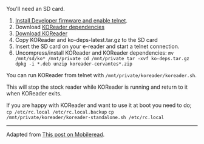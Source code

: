 You'll need an SD card.

1. [Install Developer firmware and enable telnet](https://www.mobileread.com/forums/showpost.php?p=3762198&postcount=5).
1. Download [KOReader dependencies](https://www.mobileread.com/forums/attachment.php?attachmentid=169745&d=1550277287)
1. [Download KOReader](https://github.com/koreader/koreader/releases)
1. Copy KOReader and ko-deps-latest.tar.gz to the SD card
1. Insert the SD card on your e-reader and start a telnet connection.
1. Uncompress/install KOReader and KOReader dependencies:
`mv /mnt/sd/ko* /mnt/private
cd /mnt/private
tar -xvf ko-deps.tar.gz
dpkg -i *.deb
unzip koreader-cervantes*.zip`

You can run KOReader from telnet with `/mnt/private/koreader/koreader.sh`.

This will stop the stock reader while KOReader is running and return to it when KOReader exits.

If you are happy with KOReader and want to use it at boot you need to do;
`cp /etc/rc.local /etc/rc.local.backup`
`cp /mnt/private/koreader/koreader-standalone.sh /etc/rc.local`


***
Adapted from [This post on Mobileread](https://www.mobileread.com/forums/showpost.php?p=3760905&postcount=2).